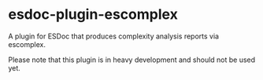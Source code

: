 # esdoc-plugin-escomplex
A plugin for ESDoc that produces complexity analysis reports via escomplex.

Please note that this plugin is in heavy development and should not be used yet. 
